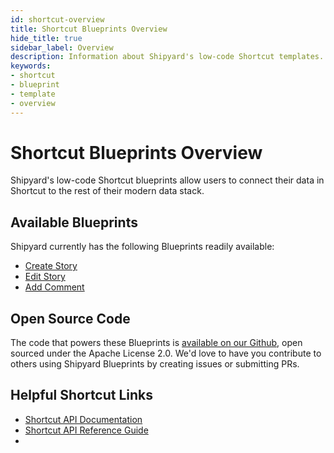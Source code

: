 ```yaml
---
id: shortcut-overview
title: Shortcut Blueprints Overview
hide_title: true
sidebar_label: Overview
description: Information about Shipyard's low-code Shortcut templates.
keywords:
- shortcut
- blueprint
- template
- overview
---
```


# Shortcut Blueprints Overview

Shipyard's low-code Shortcut blueprints allow users to connect their data in Shortcut to the rest of their modern data stack.

## Available Blueprints
Shipyard currently has the following Blueprints readily available: 
- [Create Story](shortcut-create-story.md)
- [Edit Story](shortcut-edit-story.md)
- [Add Comment](shortcut-add-comment.md)

## Open Source Code
The code that powers these Blueprints is [available on our Github](https://github.com/shipyardapp/shipyard-blueprints/tree/main/shipyard_blueprints/shortcut), open sourced under the Apache License 2.0. We'd love to have you contribute to others using Shipyard Blueprints by creating issues or submitting PRs.

## Helpful Shortcut Links
- [Shortcut API Documentation](https://shortcut.com/api)
- [Shortcut API Reference Guide](https://shortcut.com/api/reference)
- 